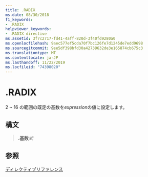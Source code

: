 ```yaml
---
title: .RADIX
ms.date: 08/30/2018
f1_keywords:
- .RADIX
helpviewer_keywords:
- .RADIX directive
ms.assetid: 3f7c2717-fd41-4aff-820d-3f40fd9280a0
ms.openlocfilehash: 9aec577ef5cda70f7bc126fe7d1245de7edd9698
ms.sourcegitcommit: 9ee5df398bfd30a42739632de3e165874cb675c3
ms.translationtype: MT
ms.contentlocale: ja-JP
ms.lasthandoff: 11/22/2019
ms.locfileid: "74398020"
---
```

# <a name="radix"></a>.RADIX

2 ~ 16 の範囲の既定の基数を*expression*の値に設定します。

## <a name="syntax"></a>構文

> **.基数***式*

## <a name="see-also"></a>参照

[ディレクティブリファレンス](directives-reference.md)
